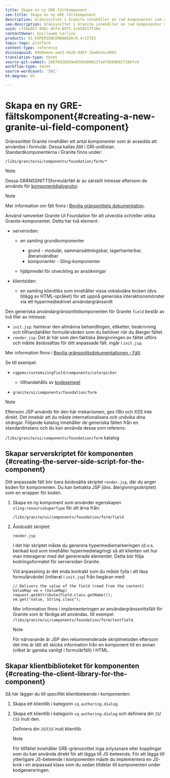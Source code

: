 ```yaml
---
title: Skapa en ny GRE-fältkomponent
seo-title: Skapa en ny GRE-fältkomponent
description: Gränssnittet i Granite innehåller en rad komponenter som är utformade för att användas i formulär, så kallade fält
seo-description: Gränssnittet i Granite innehåller en rad komponenter som är utformade för att användas i formulär, så kallade fält
uuid: cf26e057-4b0c-45f4-8975-2c658517f20e
contentOwner: Guillaume Carlino
products: SG_EXPERIENCEMANAGER/6.4/SITES
topic-tags: platform
content-type: reference
discoiquuid: 94b9eeee-aae3-4b28-9d6f-1be0e4acd982
translation-type: tm+mt
source-git-commit: 26b7692b839e8395d090137e4f85b008171bbfc0
workflow-type: tm+mt
source-wordcount: '561'
ht-degree: 0%

---
```



# Skapa en ny GRE-fältskomponent{#creating-a-new-granite-ui-field-component}

Gränssnittet Granite innehåller ett antal komponenter som är avsedda att användas i formulär. Dessa kallas *fält* i GRI-ordlistan. Standardkomponenterna i Granite finns under:

`/libs/granite/ui/components/foundation/form/*`

>[!NOTE]
>
>Dessa GRÄNSSNITTSformulärfält är av särskilt intresse eftersom de används för [komponentdialogrutor](/help/sites-developing/developing-components.md).

>[!NOTE]
>
>Mer information om fält finns i [Bevilja gränssnittets dokumentation](https://helpx.adobe.com/experience-manager/6-4/sites/developing/using/reference-materials/granite-ui/api/index.html).

Använd ramverket Granite UI Foundation för att utveckla och/eller utöka Granite-komponenter. Detta har två element:

* serversidan:

   * en samling grundkomponenter

      * grund - modulär, sammansättningsbar, lagerhanterbar, återanvändbar
      * komponenter - Sling-komponenter
   * hjälpmedel för utveckling av ansökningar


* klientsidan:

   * en samling klientlibs som innehåller vissa vokabulära tecken (dvs. tillägg av HTML-språket) för att uppnå generiska interaktionsmönster via ett hypermediedrivet användargränssnitt

Den generiska användargränssnittskomponenten för Granite `field` består av två filer av intresse:

* `init.jsp`: hanterar den allmänna behandlingen, etiketter, beskrivning och tillhandahåller formulärvärden som du behöver när du återger fältet.
* `render.jsp`: Det är här som den faktiska återgivningen av fältet utförs och måste åsidosättas för ditt anpassade fält. ingår i  `init.jsp`.

Mer information finns i [Bevilja gränssnittsdokumentationen - Fält](https://helpx.adobe.com/experience-manager/6-4/sites/developing/using/reference-materials/granite-ui/api/jcr_root/libs/granite/ui/components/foundation/form/field/index.html).

Se till exempel:

* `cqgems/customizingfield/components/colorpicker`

   * tillhandahålls av [kodexempel](/help/sites-developing/developing-components-samples.md#code-sample-how-to-customize-dialog-fields)

* `granite/ui/components/foundation/form`

>[!NOTE]
>
>Eftersom JSP används för den här mekanismen, ges i18n och XSS inte direkt. Det innebär att du måste internationalisera och undvika dina strängar. Följande katalog innehåller de generiska fälten från en standardinstans och du kan använda dessa som referens:
>
>`/libs/granite/ui/components/foundation/form` katalog

## Skapar serverskriptet för komponenten {#creating-the-server-side-script-for-the-component}

Ditt anpassade fält bör bara åsidosätta skriptet `render.jsp`, där du anger koden för komponenten. Du kan betrakta JSP (dvs. återgivningsskriptet) som en wrapper för koden.

1. Skapa en ny komponent som använder egenskapen `sling:resourceSuperType` för att ärva från:

   `/libs/granite/ui/components/foundation/form/field`

1. Åsidosätt skriptet:

   `render.jsp`

   I det här skriptet måste du generera hypermediemarkeringen (d.v.s. berikad kod som innehåller hypermedielagring) så att klienten vet hur man interagerar med det genererade elementet. Detta bör följa kodningsformatet för serversidan Granite.

   Vid anpassning är det enda kontrakt som du *måste* fylla i att läsa formulärvärdet (initierat i `init.jsp`) från begäran med:

   ```
   // Delivers the value of the field (read from the content)
   ValueMap vm = (ValueMap) request.getAttribute(Field.class.getName());
   vm.get("value, String.class"); 
   ```

   Mer information finns i implementeringen av användargränssnittsfält för Granite som är färdiga att användas. till exempel `/libs/granite/ui/components/foundation/form/textfield`.

   >[!NOTE]
   >
   >För närvarande är JSP den rekommenderade skriptmetoden eftersom det inte är lätt att skicka information från en komponent till en annan (vilket är ganska vanligt i formulärfält) i HTML.

## Skapar klientbiblioteket för komponenten {#creating-the-client-library-for-the-component}

Så här lägger du till specifikt klientbeteende i komponenten:

1. Skapa ett klientlib i kategorin `cq.authoring.dialog`.
1. Skapa ett klientlib i kategorin `cq.authoring.dialog` och definiera din `JS`/ `CSS` inuti den.

   Definiera din `JS`/`CSS` inuti klientlib.

   >[!NOTE]
   >
   >För tillfället innehåller GRE-gränssnittet inga avlyssnare eller kopplingar som du kan använda direkt för att lägga till JS-beteende. För att lägga till ytterligare JS-beteende i komponenten måste du implementera en JS-krok i en anpassad klass som du sedan tilldelar till komponenten under kodgenereringen.

